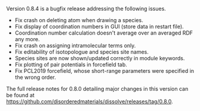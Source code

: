 Version 0.8.4 is a bugfix release addressing the following issues.

- Fix crash on deleting atom when drawing a species.
- Fix display of coordination numbers in GUI (store data in restart file).
- Coordination number calculation doesn't average over an averaged RDF any more.
- Fix crash on assigning intramolecular terms only.
- Fix editability of isotopologue and species site names.
- Species sites are now shown/updated correctly in module keywords.
- Fix plotting of pair potentials in forcefield tab.
- Fix PCL2019 forcefield, whose short-range parameters were specified in the wrong order.

The full release notes for 0.8.0 detailing major changes in this version can be found at https://github.com/disorderedmaterials/dissolve/releases/tag/0.8.0.

